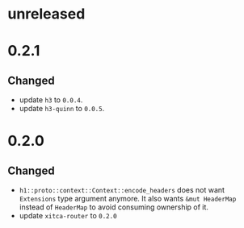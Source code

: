 # unreleased

# 0.2.1
## Changed
- update `h3` to `0.0.4`.
- update `h3-quinn` to `0.0.5`.

# 0.2.0
## Changed
- `h1::proto::context::Context::encode_headers` does not want `Extensions` type argument anymore. It also wants `&mut HeaderMap` instead of `HeaderMap` to avoid consuming ownership of it.
- update `xitca-router` to `0.2.0`
